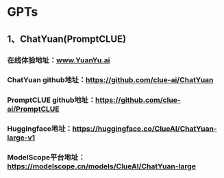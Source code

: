 # GPTs  
## 1、ChatYuan(PromptCLUE)  
### 在线体验地址：www.YuanYu.ai  
### ChatYuan github地址：https://github.com/clue-ai/ChatYuan  
### PromptCLUE github地址：https://github.com/clue-ai/PromptCLUE  
### Huggingface地址：https://huggingface.co/ClueAI/ChatYuan-large-v1  
### ModelScope平台地址：https://modelscope.cn/models/ClueAI/ChatYuan-large  










